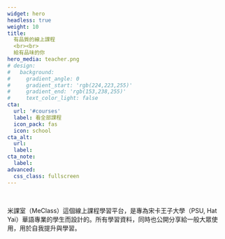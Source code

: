 ```yaml
---
widget: hero
headless: true
weight: 10
title: 
  有品質的線上課程
  <br><br>
  給有品味的你
hero_media: teacher.png
# design:
#   background:
#     gradient_angle: 0
#     gradient_start: 'rgb(224,223,255)'
#     gradient_end: 'rgb(153,238,255)'
#     text_color_light: false
cta:
  url: '#courses'
  label: 看全部課程
  icon_pack: fas
  icon: school
cta_alt:
  url:
  label:
cta_note:
  label:
advanced:
  css_class: fullscreen
---
```


<br>

米課室（MeClass）這個線上課程學習平台，是專為宋卡王子大學（PSU, Hat Yai）華語專業的學生而設計的。所有學習資料，同時也公開分享給一般大眾使用，用於自我提升與學習。

<br>
<!-- <a class="github-button" href="https://github.com/HugoBlox/hugo-blox-builder" data-icon="octicon-star" data-size="large" data-show-count="true" aria-label="Star Hugo Blox Builder">Star Hugo Blox Builder</a><br><a class="github-button" href="https://github.com/HugoBlox/theme-online-course" data-icon="octicon-star" data-size="large" data-show-count="true" aria-label="Star the Online Course template">Star the Online Course template</a><script async defer src="https://buttons.github.io/buttons.js"></script> -->
